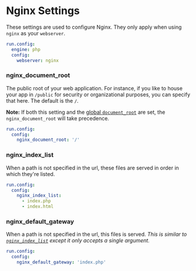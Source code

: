 # Nginx Settings

These settings are used to configure Nginx. They only apply when using `nginx` as your `webserver`.

```yaml
run.config:
  engine: php
  config:
    webserver: nginx
```

### nginx\_document\_root
The public root of your web application. For instance, if you like to house your app in `/public` for security or organizational purposes, you can specify that here. The default is the `/`.

**Note:** If both this setting and the [global `document_root`](/php/webserver-settings/#document_root) are set, the `nginx_document_root` will take precedence.

```yaml
run.config:
  config:
    nginx_document_root: '/'
```

### nginx\_index\_list
When a path is not specified in the url, these files are served in order in which they're listed.

```yaml
run.config:
  config:
    nginx_index_list:
      - index.php
      - index.html
```

### nginx\_default\_gateway
When a path is not specified in the url, this files is served. *This is similar to [`nginx_index_list`](#nginx_index_list) except it only accepts a single argument.*

```yaml
run.config:
  config:
    nginx_default_gateway: 'index.php'
```
